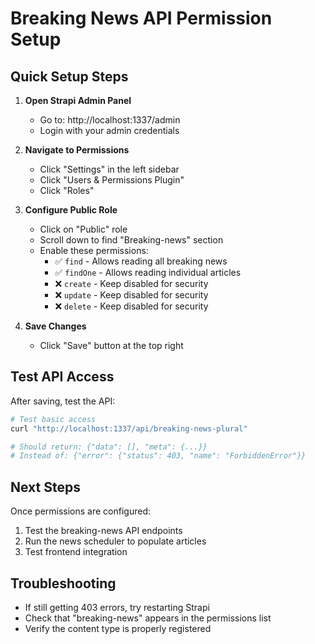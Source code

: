 # Breaking News API Permission Setup

## Quick Setup Steps

1. **Open Strapi Admin Panel**
   - Go to: http://localhost:1337/admin
   - Login with your admin credentials

2. **Navigate to Permissions**
   - Click "Settings" in the left sidebar
   - Click "Users & Permissions Plugin"
   - Click "Roles"

3. **Configure Public Role**
   - Click on "Public" role
   - Scroll down to find "Breaking-news" section
   - Enable these permissions:
     - ✅ `find` - Allows reading all breaking news
     - ✅ `findOne` - Allows reading individual articles
     - ❌ `create` - Keep disabled for security
     - ❌ `update` - Keep disabled for security
     - ❌ `delete` - Keep disabled for security

4. **Save Changes**
   - Click "Save" button at the top right

## Test API Access

After saving, test the API:

```bash
# Test basic access
curl "http://localhost:1337/api/breaking-news-plural"

# Should return: {"data": [], "meta": {...}}
# Instead of: {"error": {"status": 403, "name": "ForbiddenError"}}
```

## Next Steps

Once permissions are configured:
1. Test the breaking-news API endpoints
2. Run the news scheduler to populate articles
3. Test frontend integration

## Troubleshooting

- If still getting 403 errors, try restarting Strapi
- Check that "breaking-news" appears in the permissions list
- Verify the content type is properly registered
